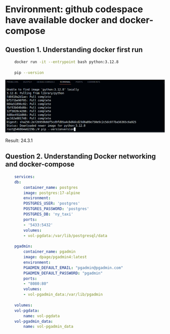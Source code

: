 
# Environment: github codespace have available docker and docker-compose


## Question 1. Understanding docker first run

```bash
    docker run -it --entrypoint bash python:3.12.8

    pip --version
```
![Alt text](/01-docker-terraform/image/pip_version.png "Optional title")

Result: 24.3.1


## Question 2. Understanding Docker networking and docker-compose

```yaml
    services:
    db:
        container_name: postgres
        image: postgres:17-alpine
        environment:
        POSTGRES_USER: 'postgres'
        POSTGRES_PASSWORD: 'postgres'
        POSTGRES_DB: 'ny_taxi'
        ports:
        - '5433:5432'
        volumes:
        - vol-pgdata:/var/lib/postgresql/data

    pgadmin:
        container_name: pgadmin
        image: dpage/pgadmin4:latest
        environment:
        PGADMIN_DEFAULT_EMAIL: "pgadmin@pgadmin.com"
        PGADMIN_DEFAULT_PASSWORD: "pgadmin"
        ports:
        - "8080:80"
        volumes:
        - vol-pgadmin_data:/var/lib/pgadmin  

    volumes:
    vol-pgdata:
        name: vol-pgdata
    vol-pgadmin_data:
        name: vol-pgadmin_data
```
